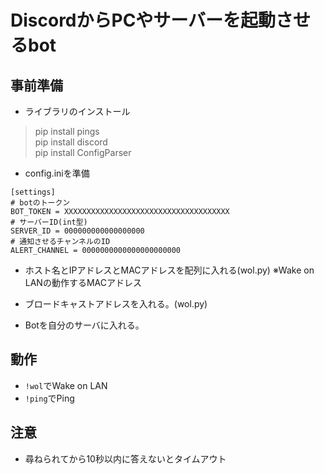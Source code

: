 # DiscordからPCやサーバーを起動させるbot

## 事前準備
- ライブラリのインストール
>pip install pings  
>pip install discord  
>pip install ConfigParser

- config.iniを準備
```
[settings]
# botのトークン
BOT_TOKEN = XXXXXXXXXXXXXXXXXXXXXXXXXXXXXXXXXXXXX
# サーバーID(int型)
SERVER_ID = 000000000000000000
# 通知させるチャンネルのID
ALERT_CHANNEL = 0000000000000000000000
```
- ホスト名とIPアドレスとMACアドレスを配列に入れる(wol.py)
※Wake on LANの動作するMACアドレス

- ブロードキャストアドレスを入れる。(wol.py)

- Botを自分のサーバに入れる。

## 動作
- `!wol`でWake on LAN
- `!ping`でPing

## 注意
- 尋ねられてから10秒以内に答えないとタイムアウト


